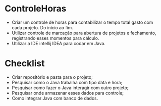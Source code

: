 # ControleHoras
- Criar um controle de horas para contabilizar o tempo total gasto com cada projeto. Do início ao fim.
- Utilizar controle de marcação para abertura de projetos e fechamento, registrando esses momentos para cálculo.
- Utilizar a IDE intellij IDEA para codar em Java.
# Checklist
- Criar repositório e pasta para o projeto;
- Pesquisar como o Java trabalha com tipo data e hora;
- Pesquisar como fazer o Java interagir com outro projeto;
- Pesquisar onde armazenar esses dados para controle;
- Como integrar Java com banco de dados.
